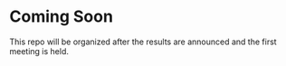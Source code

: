 # Coming Soon

This repo will be organized after the results are announced and the first meeting is held.